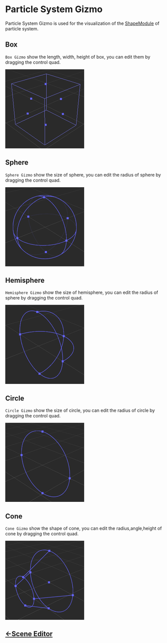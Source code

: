 # Particle System Gizmo
Particle System Gizmo is used for the visualization of the [ShapeModule](../particle-system/emitter.md) of particle system.
## Box
`Box Gizmo` show the length, width, height of box, you can edit them by dragging the control quad.

![particle box gizmo](images/particle-box-gizmo.png)

## Sphere
`Sphere Gizmo` show the size of sphere, you can edit the radius of sphere by dragging the control quad.

![particle sphere gizmo](images/particle-sphere-gizmo.png)

## Hemisphere
`Hemisphere Gizmo` show the size of hemisphere, you can edit the radius of sphere by dragging the control quad.

![particle hemisphere gizmo](images/particle-hemisphere-gizmo.png)

## Circle
`Circle Gizmo` show the size of circle, you can edit the radius of circle by dragging the control quad.

![particle circle gizmo](images/particle-circle-gizmo.png)

## Cone
`Cone Gizmo` show the shape of cone, you can edit the radius,angle,height of cone by dragging the control quad.

![particle cone gizmo](images/particle-cone-gizmo.png)

## [<-Scene Editor](index.md)